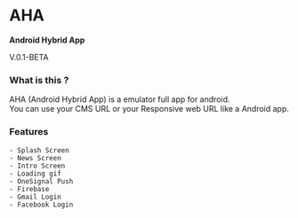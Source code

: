 # AHA
<strong>Android Hybrid App</strong>
<p>V.0.1-BETA</p>

### What is this ?
AHA (Android Hybrid App) is a emulator full app for android.<br/>
You can use your CMS URL or your Responsive web URL like a Android app.

### Features
	- Splash Screen
	- News Screen
	- Intro Screen
	- Loading gif
	- OneSignal Push
	- Firebase
	- Gmail Login
	- Facebook Login